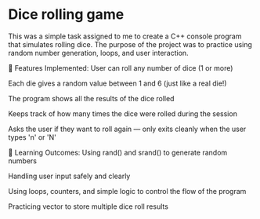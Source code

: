 # Dice rolling game
 This was a simple task assigned to me to create a C++ console program that simulates rolling dice. The purpose of the project was to practice using random number generation, loops, and user interaction.

🔧 Features Implemented:
User can roll any number of dice (1 or more)

Each die gives a random value between 1 and 6 (just like a real die!)

The program shows all the results of the dice rolled

Keeps track of how many times the dice were rolled during the session

Asks the user if they want to roll again — only exits cleanly when the user types 'n' or 'N'

🧠 Learning Outcomes:
Using rand() and srand() to generate random numbers

Handling user input safely and clearly

Using loops, counters, and simple logic to control the flow of the program

Practicing vector to store multiple dice roll results
